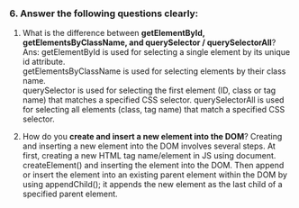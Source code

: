 ### 6. Answer the following questions clearly:

1. What is the difference between **getElementById, getElementsByClassName, and querySelector / querySelectorAll**?
   Ans: getElementById is used for selecting a single element by its unique id attribute.  
   getElementsByClassName is used for selecting elements by their class name.  
   querySelector is used for selecting the first element (ID, class or tag name) that matches a specified CSS selector.
   querySelectorAll is used for selecting all elements (class, tag name) that match a specified CSS selector.

2. How do you **create and insert a new element into the DOM**?
   Creating and inserting a new element into the DOM involves several steps. At first, creating a new HTML tag name/element in JS using document. createElement() and inserting the element into the DOM. Then append or insert the element into an existing parent element within the DOM by using appendChild(); it appends the new element as the last child of a specified parent element.
